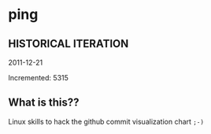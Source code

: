 # ping

## HISTORICAL ITERATION
2011-12-21

Incremented: 5315

## What is this?? 
Linux skills to hack the github commit visualization chart `;-)`
